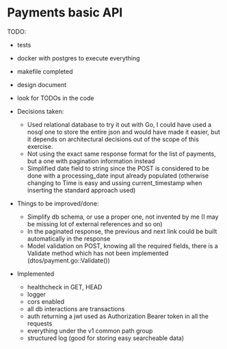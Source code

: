 # Payments basic API


TODO:
- tests
- docker with postgres to execute everything
- makefile completed
- design document
- look for TODOs in the code

- Decisions taken:
	- Used relational database to try it out with Go, I could have used a nosql one to store the entire json and would have made it easier,
	but it depends on architectural decisions out of the scope of this exercise.
	- Not using the exact same response format for the list of payments, but a one with pagination information instead
	- Simplified date field to string since the POST is considered to be done with a processing_date input already populated (otherwise changing to Time is easy and ussing current_timestamp when inserting the standard approach used)

- Things to be improved/done:
  - Simplify db schema, or use a proper one, not invented by me (I may be missing lot of external references and so on)
  - In the paginated response, the previous and next link could be built automatically in the response
  - Model validation on POST, knowing all the required fields, there is a Validate method which has not been implemented (dtos/payment.go::Validate())
  
- Implemented
  - healthcheck in GET, HEAD
  - logger
  - cors enabled
  - all db interactions are transactions
  - auth returning a jwt used as Authorization Bearer token in all the requests
  - everything under the v1 common path group
  - structured log (good for storing easy searcheable data)